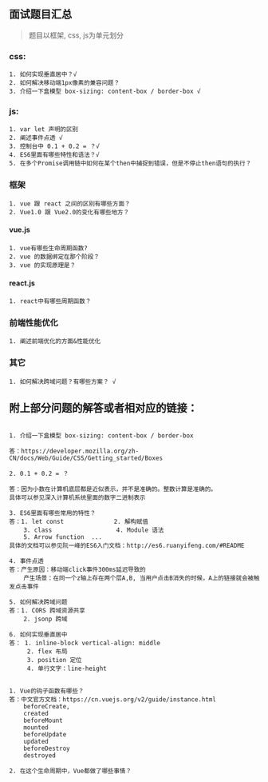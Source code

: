 ## 面试题目汇总

> 题目以框架, css, js为单元划分

### css: 
    1. 如何实现垂直居中？√
    2. 如何解决移动端1px像素的兼容问题？
    3. 介绍一下盒模型 box-sizing: content-box / border-box √
  
### js:
    1. var let 声明的区别
    2. 阐述事件点透 √
    3. 控制台中 0.1 + 0.2 = ？√
    4. ES6里面有哪些特性和语法？√
    5. 在多个Promise调用链中如何在某个then中捕捉到错误，但是不停止then语句的执行？
    
### 框架
    1. vue 跟 react 之间的区别有哪些方面？
    2. Vue1.0 跟 Vue2.0的变化有哪些地方？
    
#### vue.js
    1. vue有哪些生命周期函数?
    2. vue 的数据绑定在那个阶段？
    3. vue 的实现原理是？
    
#### react.js
    1. react中有哪些周期函数？

### 前端性能优化
    1. 阐述前端优化的方面&性能优化

### 其它
    1. 如何解决跨域问题？有哪些方案？ √ 


## 附上部分问题的解答或者相对应的链接：

```基础

1. 介绍一下盒模型 box-sizing: content-box / border-box

答：https://developer.mozilla.org/zh-CN/docs/Web/Guide/CSS/Getting_started/Boxes

2. 0.1 + 0.2 = ？ 

答：因为小数在计算机底层都是近似表示，并不是准确的。整数计算是准确的。
具体可以参见深入计算机系统里面的数字二进制表示

3. ES6里面有哪些常用的特性？
答：1. let const              2. 解构赋值
    3. class                  4. Module 语法
    5. Arrow function  ...
具体的文档可以参见阮一峰的ES6入门文档：http://es6.ruanyifeng.com/#README

4. 事件点透
答：产生原因：移动端click事件300ms延迟导致的
    产生场景：在同一个z轴上存在两个层A,B, 当用户点击B消失的时候，A上的链接就会被触发点击事件
    
5. 如何解决跨域问题
答：1. CORS 跨域资源共享 
    2. jsonp 跨域    
    
6. 如何实现垂直居中
答： 1. inline-block vertical-align: middle
     2. flex 布局
     3. position 定位
     4. 单行文字：line-height    
```

```关于Vue    

1. Vue的钩子函数有哪些？
答：中文官方文档：https://cn.vuejs.org/v2/guide/instance.html
    beforeCreate,
    created
    beforeMount
    mounted
    beforeUpdate
    updated
    beforeDestroy
    destroyed    
    
2. 在这个生命周期中，Vue都做了哪些事情？
    
```    
    